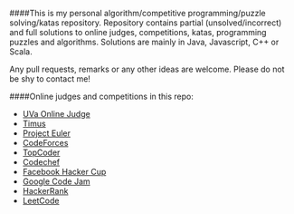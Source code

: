 ####This is my personal algorithm/competitive programming/puzzle solving/katas repository.
Repository contains partial (unsolved/incorrect) and full solutions to online judges, competitions, katas, programming puzzles and algorithms.
Solutions are mainly in Java, Javascript, C++ or Scala.

Any pull requests, remarks or any other ideas are welcome. Please do not be shy to contact me!

####Online judges and competitions in this repo:
   * [UVa Online Judge](http://uva.onlinejudge.org/)
   * [Timus](http://acm.timus.ru/)
   * [Project Euler](https://projecteuler.net/)
   * [CodeForces](http://codeforces.com/)
   * [TopCoder](http://community.topcoder.com/tc)
   * [Codechef](http://www.codechef.com/)
   * [Facebook Hacker Cup](https://www.facebook.com/hackercup)
   * [Google Code Jam](https://code.google.com/codejam/)
   * [HackerRank](https://www.hackerrank.com/)
   * [LeetCode](https://leetcode.com)
